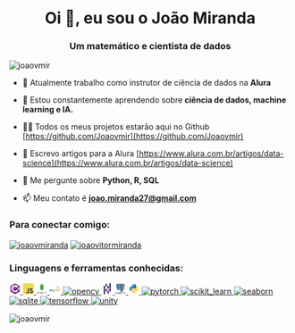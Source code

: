 <h1 align="center">Oi 👋, eu sou o João Miranda</h1>
<h3 align="center">Um matemático e cientista de dados</h3>

<p align="left"> <img src="https://komarev.com/ghpvc/?username=joaovmir&label=Profile%20views&color=0e75b6&style=flat" alt="joaovmir" /> </p>

- 🔭 Atualmente trabalho como instrutor de ciência de dados na **Alura**

- 🌱 Estou constantemente aprendendo sobre **ciência de dados, machine learning e IA.**

- 👨‍💻 Todos os meus projetos estarão aqui no Github [https://github.com/Joaovmir](https://github.com/Joaovmir)

- 📝 Escrevo artigos para a Alura [https://www.alura.com.br/artigos/data-science](https://www.alura.com.br/artigos/data-science)

- 💬 Me pergunte sobre **Python, R, SQL**

- 📫 Meu contato é **joao.miranda27@gmail.com**

<h3 align="left">Para conectar comigo:</h3>
<p align="left">
<a href="https://linkedin.com/in/joaovmiranda" target="blank"><img align="center" src="https://raw.githubusercontent.com/rahuldkjain/github-profile-readme-generator/master/src/images/icons/Social/linked-in-alt.svg" alt="joaovmiranda" height="20" width="20" /></a>
<a href="https://kaggle.com/joaovitormiranda" target="blank"><img align="center" src="https://raw.githubusercontent.com/rahuldkjain/github-profile-readme-generator/master/src/images/icons/Social/kaggle.svg" alt="joaovitormiranda" height="20" width="20" /></a>
</p>

<h3 align="left">Linguagens e ferramentas conhecidas:</h3>
<p align="left"> <a href="https://www.w3schools.com/cs/" target="_blank" rel="noreferrer"> <img src="https://raw.githubusercontent.com/devicons/devicon/master/icons/csharp/csharp-original.svg" alt="csharp" height="20" width="20"/> </a> <a href="https://developer.mozilla.org/en-US/docs/Web/JavaScript" target="_blank" rel="noreferrer"> <img src="https://raw.githubusercontent.com/devicons/devicon/master/icons/javascript/javascript-original.svg" alt="javascript" height="20" width="20"/> </a> <a href="https://www.mongodb.com/" target="_blank" rel="noreferrer"> <img src="https://raw.githubusercontent.com/devicons/devicon/master/icons/mongodb/mongodb-original-wordmark.svg" alt="mongodb" height="20" width="20"/> </a> <a href="https://www.mysql.com/" target="_blank" rel="noreferrer"> <img src="https://raw.githubusercontent.com/devicons/devicon/master/icons/mysql/mysql-original-wordmark.svg" alt="mysql" height="20" width="20"/> </a> <a href="https://opencv.org/" target="_blank" rel="noreferrer"> <img src="https://www.vectorlogo.zone/logos/opencv/opencv-icon.svg" alt="opencv" height="20" width="20"/> </a> <a href="https://pandas.pydata.org/" target="_blank" rel="noreferrer"> <img src="https://raw.githubusercontent.com/devicons/devicon/2ae2a900d2f041da66e950e4d48052658d850630/icons/pandas/pandas-original.svg" alt="pandas" height="20" width="20"/> </a> <a href="https://www.postgresql.org" target="_blank" rel="noreferrer"> <img src="https://raw.githubusercontent.com/devicons/devicon/master/icons/postgresql/postgresql-original-wordmark.svg" alt="postgresql" height="20" width="20"/> </a> <a href="https://www.python.org" target="_blank" rel="noreferrer"> <img src="https://raw.githubusercontent.com/devicons/devicon/master/icons/python/python-original.svg" alt="python" height="20" width="20"/> </a> <a href="https://pytorch.org/" target="_blank" rel="noreferrer"> <img src="https://www.vectorlogo.zone/logos/pytorch/pytorch-icon.svg" alt="pytorch" height="20" width="20"/> </a> <a href="https://scikit-learn.org/" target="_blank" rel="noreferrer"> <img src="https://upload.wikimedia.org/wikipedia/commons/0/05/Scikit_learn_logo_small.svg" alt="scikit_learn" height="20" width="20"/> </a> <a href="https://seaborn.pydata.org/" target="_blank" rel="noreferrer"> <img src="https://seaborn.pydata.org/_images/logo-mark-lightbg.svg" alt="seaborn" width="40" height="40"/> </a> <a href="https://www.sqlite.org/" target="_blank" rel="noreferrer"> <img src="https://www.vectorlogo.zone/logos/sqlite/sqlite-icon.svg" alt="sqlite" height="20" width="20"/> </a> <a href="https://www.tensorflow.org" target="_blank" rel="noreferrer"> <img src="https://www.vectorlogo.zone/logos/tensorflow/tensorflow-icon.svg" alt="tensorflow" height="20" width="20"/> </a> <a href="https://unity.com/" target="_blank" rel="noreferrer"> <img src="https://www.vectorlogo.zone/logos/unity3d/unity3d-icon.svg" alt="unity" height="20" width="20"/> </a> </p>

<p><img align="center" src="https://github-readme-stats.vercel.app/api/top-langs?username=joaovmir&show_icons=true&locale=en&layout=compact" alt="joaovmir" /></p>

